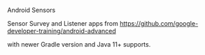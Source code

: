 Android Sensors

Sensor Survey and Listener apps from  https://github.com/google-developer-training/android-advanced 

with newer Gradle version and Java 11+ supports.


